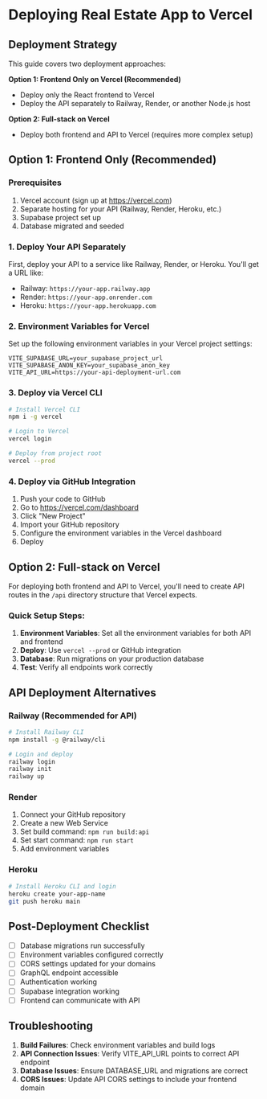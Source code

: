 # Deploying Real Estate App to Vercel

## Deployment Strategy

This guide covers two deployment approaches:

**Option 1: Frontend Only on Vercel (Recommended)**

- Deploy only the React frontend to Vercel
- Deploy the API separately to Railway, Render, or another Node.js host

**Option 2: Full-stack on Vercel**

- Deploy both frontend and API to Vercel (requires more complex setup)

## Option 1: Frontend Only (Recommended)

### Prerequisites

1. Vercel account (sign up at https://vercel.com)
2. Separate hosting for your API (Railway, Render, Heroku, etc.)
3. Supabase project set up
4. Database migrated and seeded

### 1. Deploy Your API Separately

First, deploy your API to a service like Railway, Render, or Heroku. You'll get a URL like:

- Railway: `https://your-app.railway.app`
- Render: `https://your-app.onrender.com`
- Heroku: `https://your-app.herokuapp.com`

### 2. Environment Variables for Vercel

Set up the following environment variables in your Vercel project settings:

```
VITE_SUPABASE_URL=your_supabase_project_url
VITE_SUPABASE_ANON_KEY=your_supabase_anon_key
VITE_API_URL=https://your-api-deployment-url.com
```

### 3. Deploy via Vercel CLI

```bash
# Install Vercel CLI
npm i -g vercel

# Login to Vercel
vercel login

# Deploy from project root
vercel --prod
```

### 4. Deploy via GitHub Integration

1. Push your code to GitHub
2. Go to https://vercel.com/dashboard
3. Click "New Project"
4. Import your GitHub repository
5. Configure the environment variables in the Vercel dashboard
6. Deploy

## Option 2: Full-stack on Vercel

For deploying both frontend and API to Vercel, you'll need to create API routes in the `/api` directory structure that Vercel expects.

### Quick Setup Steps:

1. **Environment Variables**: Set all the environment variables for both API and frontend
2. **Deploy**: Use `vercel --prod` or GitHub integration
3. **Database**: Run migrations on your production database
4. **Test**: Verify all endpoints work correctly

## API Deployment Alternatives

### Railway (Recommended for API)

```bash
# Install Railway CLI
npm install -g @railway/cli

# Login and deploy
railway login
railway init
railway up
```

### Render

1. Connect your GitHub repository
2. Create a new Web Service
3. Set build command: `npm run build:api`
4. Set start command: `npm run start`
5. Add environment variables

### Heroku

```bash
# Install Heroku CLI and login
heroku create your-app-name
git push heroku main
```

## Post-Deployment Checklist

- [ ] Database migrations run successfully
- [ ] Environment variables configured correctly
- [ ] CORS settings updated for your domains
- [ ] GraphQL endpoint accessible
- [ ] Authentication working
- [ ] Supabase integration working
- [ ] Frontend can communicate with API

## Troubleshooting

1. **Build Failures**: Check environment variables and build logs
2. **API Connection Issues**: Verify VITE_API_URL points to correct API endpoint
3. **Database Issues**: Ensure DATABASE_URL and migrations are correct
4. **CORS Issues**: Update API CORS settings to include your frontend domain
